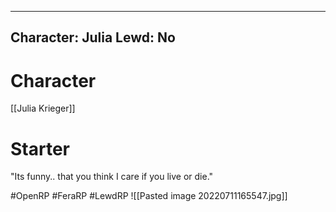 
---
Character: Julia
Lewd: No
---
# Character
[[Julia Krieger]]

# Starter
"Its funny.. that you think I care if you live or die."

#OpenRP #FeraRP #LewdRP 
![[Pasted image 20220711165547.jpg]]